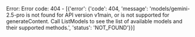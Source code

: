 Error: Error code: 404 - [{'error': {'code': 404, 'message': 'models/gemini-2.5-pro is not found for API version v1main, or is not supported for generateContent. Call ListModels to see the list of available models and their supported methods.', 'status': 'NOT_FOUND'}}]